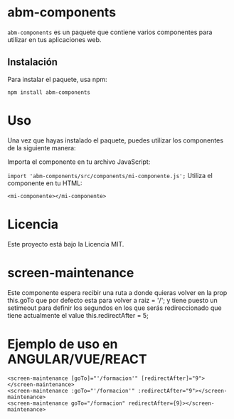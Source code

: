 # abm-components

`abm-components` es un paquete que contiene varios componentes para utilizar en tus aplicaciones web.

## Instalación

Para instalar el paquete, usa npm:

`npm install abm-components`

# Uso
Una vez que hayas instalado el paquete, puedes utilizar los componentes de la siguiente manera:

Importa el componente en tu archivo JavaScript:

`import 'abm-components/src/components/mi-componente.js';`
Utiliza el componente en tu HTML:

`<mi-componente></mi-componente>`

# Licencia

Este proyecto está bajo la Licencia MIT.


# screen-maintenance

Este componente espera recibir una ruta a donde quieras volver en la prop this.goTo que por defecto esta para volver a raiz = '/';
y tiene puesto un setimeout para definir los segundos en los que serás redireccionado que tiene actualmente el value
this.redirectAfter = 5;

# Ejemplo de uso en ANGULAR/VUE/REACT

    <screen-maintenance [goTo]="'/formacion'" [redirectAfter]="9"></screen-maintenance> 
    <screen-maintenance :goTo="'/formacion'" :redirectAfter="9"></screen-maintenance>
    <screen-maintenance goTo="/formacion" redirectAfter={9}></screen-maintenance>
